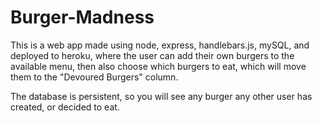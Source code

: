 # Burger-Madness

This is a web app made using node, express, handlebars.js, mySQL, and deployed to heroku, where the user can add their own burgers to the available menu, then also choose which burgers to eat, which will move them to the "Devoured Burgers" column. 

The database is persistent, so you will see any burger any other user has created, or decided to eat.


